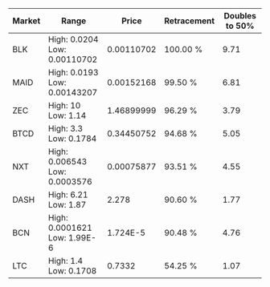 | Market | Range | Price| Retracement | Doubles to 50% |
| --- | --- | --- | --- | --- |
| BLK | High: 0.0204<br />Low: 0.00110702 | 0.00110702 | 100.00 % | 9.71 |
| MAID | High: 0.0193<br />Low: 0.00143207 | 0.00152168 | 99.50 % | 6.81 |
| ZEC | High: 10<br />Low: 1.14 | 1.46899999 | 96.29 % | 3.79 |
| BTCD | High: 3.3<br />Low: 0.1784 | 0.34450752 | 94.68 % | 5.05 |
| NXT | High: 0.006543<br />Low: 0.0003576 | 0.00075877 | 93.51 % | 4.55 |
| DASH | High: 6.21<br />Low: 1.87 | 2.278 | 90.60 % | 1.77 |
| BCN | High: 0.0001621<br />Low: 1.99E-6 | 1.724E-5 | 90.48 % | 4.76 |
| LTC | High: 1.4<br />Low: 0.1708 | 0.7332 | 54.25 % | 1.07 |
